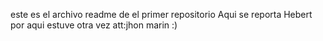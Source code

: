 este es el archivo readme de el primer repositorio
Aqui se reporta Hebert
por aqui estuve otra vez att:jhon marin :)
